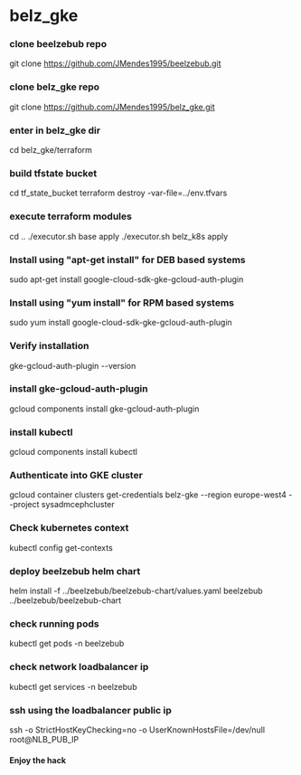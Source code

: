 # belz_gke


### clone beelzebub repo 
git clone https://github.com/JMendes1995/beelzebub.git

### clone belz_gke repo 
git clone https://github.com/JMendes1995/belz_gke.git

### enter in belz_gke dir
cd belz_gke/terraform

### build tfstate bucket
cd tf_state_bucket
terraform destroy -var-file=../env.tfvars

### execute terraform modules
cd ..
./executor.sh base apply
./executor.sh belz_k8s apply


### Install using "apt-get install" for DEB based systems
sudo apt-get install google-cloud-sdk-gke-gcloud-auth-plugin


### Install using "yum install" for RPM based systems
sudo yum install google-cloud-sdk-gke-gcloud-auth-plugin

### Verify installation

gke-gcloud-auth-plugin --version 


### install gke-gcloud-auth-plugin
gcloud components install gke-gcloud-auth-plugin

### install kubectl 
gcloud components install kubectl

### Authenticate into GKE cluster
gcloud container clusters get-credentials belz-gke --region europe-west4 --project sysadmcephcluster

### Check kubernetes context
kubectl config get-contexts


### deploy beelzebub helm chart
helm install -f ../beelzebub/beelzebub-chart/values.yaml beelzebub ../beelzebub/beelzebub-chart

### check running pods
kubectl get pods -n beelzebub

### check network loadbalancer ip
kubectl get services -n beelzebub

### ssh using the loadbalancer public ip 
ssh -o StrictHostKeyChecking=no -o UserKnownHostsFile=/dev/null root@NLB_PUB_IP

#### Enjoy the hack
